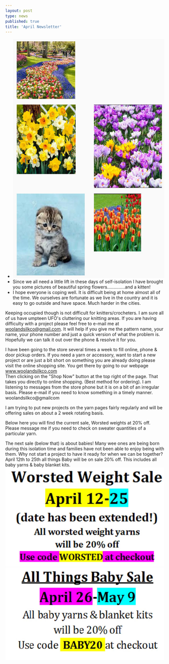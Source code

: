 ```yaml
---
layout: post
type: news
published: true
title: 'April Newsletter'
---
```

- <img src="/img/flowers.jpg" width="588" height="757" />
- Since we all need a little lift in these days of self-isolation I have brought you some pictures of beautiful spring flowers..............and a kitten!
- I hope everyone is coping well. It is difficult being at home almost all of the time. We ourselves are fortunate as we live in the country and it is easy to go outside and have space. Much harder in the cities. 

Keeping occupied though is not difficult for knitters/crocheters. I am sure all of us have umpteen UFO's cluttering our knitting areas. If you are having difficulty with a project please feel free to e-mail me at woolandsilkco@gmail.com.  It will help if you give me the pattern name, your name, your phone number and just a quick version of what the problem is. Hopefully we can talk it out over the phone & resolve it for you.

I have been going to the store several times a week to fill online, phone & door pickup orders. If you need a yarn or accessory, want to start a new project or are just a bit short on something you are already doing please visit the online shopping site. You get there by going to our webpage  www.woolandsilkco.com  
Then clicking on the "Shop Now" button at the top right of the page. That takes you directly to online shopping.
(Best method for ordering). I am listening to messages from the store phone but it is on a bit of an irregular basis. Please e-mail if you need to know something in a timely manner. 
woolandsilkco@gmailcom

I am trying to put new projects on the yarn pages fairly regularly and will be offering sales on about a
2 week rotating basis.

Below here you will find the current sale, Worsted weights at 20% off.  Please message me if you need to check on sweater quantities of a particular yarn.

The next sale (below that) is about babies!  Many wee ones are being born during this isolation time and families have not been able to enjoy being with them. Why not start a project to have it ready for when we can be together?
April 12th to 25th all things Baby will be on sale 20% off. This includes all baby yarns & baby blanket kits.
<img src="/img/wool_sale_1.jpg" />
<img src="/img/wool_sale_2.jpg" />
